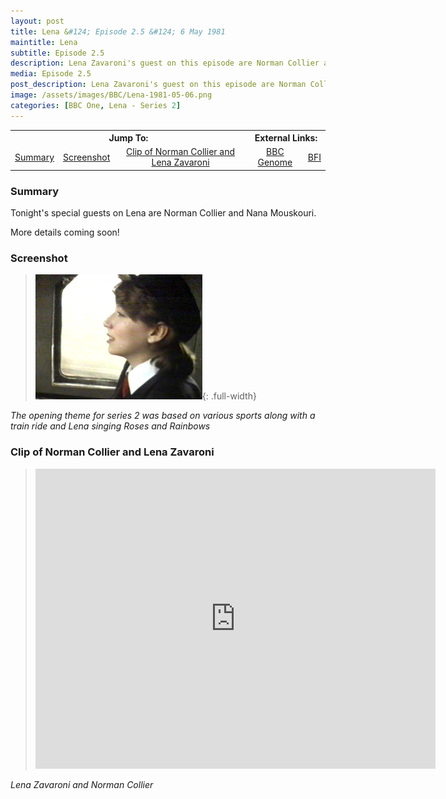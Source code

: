 ```yaml
---
layout: post
title: Lena &#124; Episode 2.5 &#124; 6 May 1981
maintitle: Lena
subtitle: Episode 2.5
description: Lena Zavaroni's guest on this episode are Norman Collier and Nana Mouskouri.
media: Episode 2.5
post_description: Lena Zavaroni's guest on this episode are Norman Collier and Nana Mouskouri.
image: /assets/images/BBC/Lena-1981-05-06.png
categories: [BBC One, Lena - Series 2]
---
```


<table>
<tr align="center">
<th colspan="3">Jump To:</th>
<th colspan="2">External Links:</th>
</tr>
<tr align="center">
<td><a href="#summary">Summary</a></td>
<td><a href="#screenshot">Screenshot</a></td>
<td><a href="#clip-of-norman-collier-and-lena-zavaroni">Clip of Norman Collier and Lena Zavaroni</a></td>
<td><a href="https://genome.ch.bbc.co.uk/d9129f3d3ce64fb5835753336080d850">BBC Genome</a></td>
<td><a href="https://www.bfi.org.uk/films-tv-people/4ce2b84389fd0">BFI</a></td>
</tr>
</table>

### Summary
Tonight's special guests on Lena are Norman Collier and Nana Mouskouri.

More details coming soon!

### Screenshot
> ![](/assets/images/BBC/Lena-1981-05-06.png){: .full-width}

<cite>The opening theme for series 2 was based on various sports along with a train ride and Lena singing Roses and Rainbows</cite>

### Clip of Norman Collier and Lena Zavaroni
> <div class="responsive-video"><iframe width="640px" height="480px" src="https://www.youtube.com/embed/aN6G3tBniKQ?rel=0&showinfo=1" frameborder="0" allowfullscreen=""></iframe></div>

<cite>Lena Zavaroni and Norman Collier</cite>


